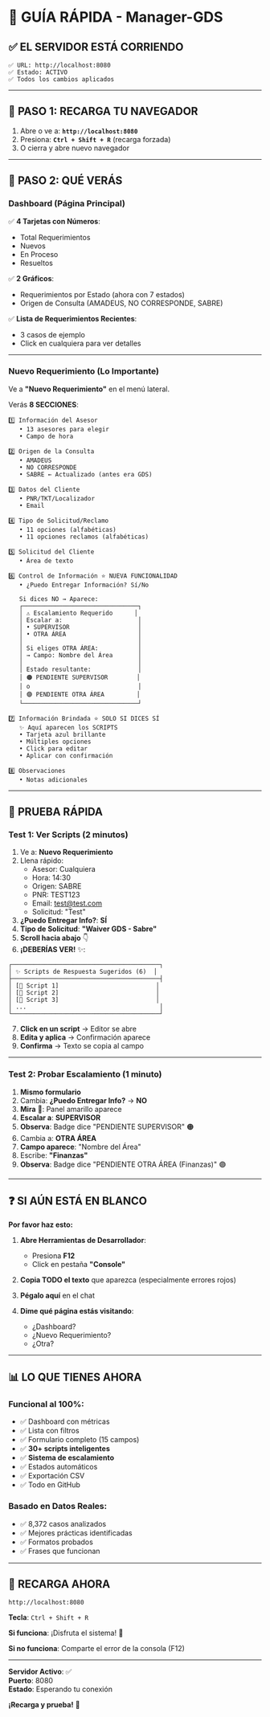 # 🚀 GUÍA RÁPIDA - Manager-GDS

## ✅ EL SERVIDOR ESTÁ CORRIENDO

```
✅ URL: http://localhost:8080
✅ Estado: ACTIVO
✅ Todos los cambios aplicados
```

---

## 🔄 PASO 1: RECARGA TU NAVEGADOR

1. Abre o ve a: **`http://localhost:8080`**
2. Presiona: **`Ctrl + Shift + R`** (recarga forzada)
3. O cierra y abre nuevo navegador

---

## 🎯 PASO 2: QUÉ VERÁS

### **Dashboard (Página Principal)**

✅ **4 Tarjetas con Números**:
- Total Requerimientos
- Nuevos
- En Proceso
- Resueltos

✅ **2 Gráficos**:
- Requerimientos por Estado (ahora con 7 estados)
- Origen de Consulta (AMADEUS, NO CORRESPONDE, SABRE)

✅ **Lista de Requerimientos Recientes**:
- 3 casos de ejemplo
- Click en cualquiera para ver detalles

---

### **Nuevo Requerimiento (Lo Importante)**

Ve a **"Nuevo Requerimiento"** en el menú lateral.

Verás **8 SECCIONES**:

```
1️⃣ Información del Asesor
   • 13 asesores para elegir
   • Campo de hora

2️⃣ Origen de la Consulta  
   • AMADEUS
   • NO CORRESPONDE
   • SABRE ← Actualizado (antes era GDS)

3️⃣ Datos del Cliente
   • PNR/TKT/Localizador
   • Email

4️⃣ Tipo de Solicitud/Reclamo
   • 11 opciones (alfabéticas)
   • 11 opciones reclamos (alfabéticas)

5️⃣ Solicitud del Cliente
   • Área de texto

6️⃣ Control de Información ⭐ NUEVA FUNCIONALIDAD
   • ¿Puedo Entregar Información? Sí/No
   
   Si dices NO → Aparece:
   ┌────────────────────────────────┐
   │ ⚠️ Escalamiento Requerido      │
   │ Escalar a:                     │
   │ • SUPERVISOR                   │
   │ • OTRA ÁREA                    │
   │                                │
   │ Si eliges OTRA ÁREA:           │
   │ → Campo: Nombre del Área       │
   │                                │
   │ Estado resultante:             │
   │ 🟠 PENDIENTE SUPERVISOR        │
   │ o                              │
   │ 🟣 PENDIENTE OTRA ÁREA         │
   └────────────────────────────────┘

7️⃣ Información Brindada ⭐ SOLO SI DICES SÍ
   ✨ Aquí aparecen los SCRIPTS
   • Tarjeta azul brillante
   • Múltiples opciones
   • Click para editar
   • Aplicar con confirmación

8️⃣ Observaciones
   • Notas adicionales
```

---

## 🧪 PRUEBA RÁPIDA

### **Test 1: Ver Scripts (2 minutos)**

1. Ve a: **Nuevo Requerimiento**
2. Llena rápido:
   - Asesor: Cualquiera
   - Hora: 14:30
   - Origen: SABRE
   - PNR: TEST123
   - Email: test@test.com
   - Solicitud: "Test"
3. **¿Puedo Entregar Info?**: **SÍ**
4. **Tipo de Solicitud**: **"Waiver GDS - Sabre"**
5. **Scroll hacia abajo** 👇
6. **¡DEBERÍAS VER!** ✨:

```
┌─────────────────────────────────────────┐
│ ✨ Scripts de Respuesta Sugeridos (6)  │
├─────────────────────────────────────────┤
│ [📄 Script 1]                           │
│ [📄 Script 2]                           │
│ [📄 Script 3]                           │
│ ...                                     │
└─────────────────────────────────────────┘
```

7. **Click en un script** → Editor se abre
8. **Edita y aplica** → Confirmación aparece
9. **Confirma** → Texto se copia al campo

---

### **Test 2: Probar Escalamiento (1 minuto)**

1. **Mismo formulario**
2. Cambia: **¿Puedo Entregar Info?** → **NO**
3. **Mira** 👀: Panel amarillo aparece
4. **Escalar a**: **SUPERVISOR**
5. **Observa**: Badge dice "PENDIENTE SUPERVISOR" 🟠
6. Cambia a: **OTRA ÁREA**
7. **Campo aparece**: "Nombre del Área"
8. Escribe: **"Finanzas"**
9. **Observa**: Badge dice "PENDIENTE OTRA ÁREA (Finanzas)" 🟣

---

## ❓ SI AÚN ESTÁ EN BLANCO

**Por favor haz esto:**

1. **Abre Herramientas de Desarrollador**:
   - Presiona **F12**
   - Click en pestaña **"Console"**

2. **Copia TODO el texto** que aparezca (especialmente errores rojos)

3. **Pégalo aquí** en el chat

4. **Dime qué página estás visitando**:
   - ¿Dashboard?
   - ¿Nuevo Requerimiento?
   - ¿Otra?

---

## 📊 LO QUE TIENES AHORA

### **Funcional al 100%:**
- ✅ Dashboard con métricas
- ✅ Lista con filtros
- ✅ Formulario completo (15 campos)
- ✅ **30+ scripts inteligentes**
- ✅ **Sistema de escalamiento**
- ✅ Estados automáticos
- ✅ Exportación CSV
- ✅ Todo en GitHub

### **Basado en Datos Reales:**
- ✅ 8,372 casos analizados
- ✅ Mejores prácticas identificadas
- ✅ Formatos probados
- ✅ Frases que funcionan

---

## 🎯 RECARGA AHORA

```
http://localhost:8080
```

**Tecla**: `Ctrl + Shift + R`

**Si funciona**: ¡Disfruta el sistema! 🎉

**Si no funciona**: Comparte el error de la consola (F12)

---

**Servidor Activo**: ✅  
**Puerto**: 8080  
**Estado**: Esperando tu conexión  

**¡Recarga y prueba!** 🚀


